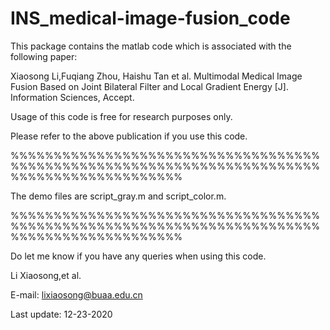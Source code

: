 # INS_medical-image-fusion_code

This package contains the matlab code which is associated with the following paper:

Xiaosong Li,Fuqiang Zhou, Haishu Tan et al. Multimodal Medical Image Fusion Based on Joint Bilateral
Filter and Local Gradient Energy [J]. Information Sciences, Accept.

Usage of this code is free for research purposes only. 

Please refer to the above publication if you use this code.

%%%%%%%%%%%%%%%%%%%%%%%%%%%%%%%%%%%%%%%%%%%%%%%%%%%%%%%%%%%%%%%%%%%%%%%%%%%%%%%%%%%%%%%%%%%%

The demo files are script_gray.m and script_color.m. 

%%%%%%%%%%%%%%%%%%%%%%%%%%%%%%%%%%%%%%%%%%%%%%%%%%%%%%%%%%%%%%%%%%%%%%%%%%%%%%%%%%%%%%%%%%%%

Do let me know if you have any queries when using this code.


Li Xiaosong,et al.   
                                                         
E-mail: lixiaosong@buaa.edu.cn

Last update: 12-23-2020

